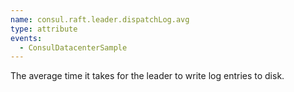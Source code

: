 ```yaml
---
name: consul.raft.leader.dispatchLog.avg
type: attribute
events:
  - ConsulDatacenterSample
---
```


The average time it takes for the leader to write log entries to disk.
